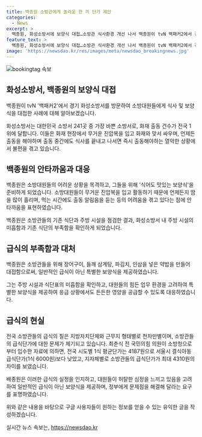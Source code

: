 ```yaml
---
title: 백종원 소방관에게 놀라운 한 끼 단가 제안
categories:
  - News
excerpt: >
  백종원, 화성소방서에 보양식 대접…소방관 식사환경 개선 나서 백종원이 tvN 백패커2에서 경기 화성소방서를 방문해, 화마와 싸우는 대원들에게 보양식을 대접했다. 대원들의 어려운 업무 환경을 보고 안타까움을 표현하며, 열악한 급식 환경 개선을 촉구했다. 소방관들의 힘든 업무와 출동 중에도 식사를 중단해야하는 상황에 대해 이해를 표하며, 현장의 환경을 직접 확인한 백종원은 대원들을 위해 직접 요리를 하고 급식 환경 개선을 촉구했다. 
feature_text: >
  백종원, 화성소방서에 보양식 대접…소방관 식사환경 개선 나서 백종원이 tvN 백패커2에서 경기 화성소방서를 방문해, 화마와 싸우는 대원들에게 보양식을 대접했다. 대원들의 어려운 업무 환경을 보고 안타까움을 표현하며, 열악한 급식 환경 개선을 촉구했다. 소방관들의 힘든 업무와 출동 중에도 식사를 중단해야하는 상황에 대해 이해를 표하며, 현장의 환경을 직접 확인한 백종원은 대원들을 위해 직접 요리를 하고 급식 환경 개선을 촉구했다. 
image: 'https://newsdao.kr/res/images/meta/newsdao_breakingnews.jpg'
---
```


<p><img src="https://newsdao.kr/res/images/meta/newsdao_breakingnews.jpg" alt="bookingtag 속보" /></p>

<h2 data-ke-size="size26">화성소방서, 백종원의 보양식 대접</h2>

<p>백종원이 tvN '백패커2'에서 경기 화성소방서를 방문하여 소방대원들에게 식사 및 보양식을 대접한 사례에 대해 알아보겠습니다.</p>

<p data-ke-size="size16">화성소방서는 대한민국 소방서 241곳 중 가장 바쁜 소방서로, 화재 출동 건수가 전국 1위에 달합니다. 이들은 화재 현장에서 무거운 진압복을 입고 화재와 맞서 싸우며, 언제든 출동을 해야하며 출동 중간에도 식사를 끝내고 나서면 즉시 출동해야하는 열악한 상황에서 불편을 겪고 있습니다.</p>

<h2 data-ke-size="size26">백종원의 안타까움과 대응</h2>

<p>백종원은 소방대원들의 어려운 상황을 목격하고, 그들을 위해 '식어도 맛있는 보양식'을 준비하게 되었습니다. 소방대원들이 무거운 진압복을 입고 활동하기 때문에 언제든지 땀을 많이 흘리며, 먹는 시간에도 출동 알림음을 듣는 등의 어려움을 겪고 있다는 점에 안타까움을 표현하였습니다.</p>

<p data-ke-size="size16">백종원은 소방관들의 기존 식단과 주방 시설을 점검한 결과, 화성소방서 내 주방 시설의 미흡함과 기존 식단의 부족함을 확인하게 되었습니다.</p>

<h2 data-ke-size="size26">급식의 부족함과 대처</h2>

<p>백종원은 소방관들을 위해 장어구이, 들깨 삼계탕, 파김치, 인삼을 넣은 약밥을 만들어 대접함으로써, 일반적인 급식이 아닌 특별한 보양식을 제공하였습니다. </p>

<p data-ke-size="size16">그는 주방 시설과 식단표의 미흡함을 확인하고, 대원들의 힘든 업무 환경을 고려하여 특별한 보양식을 제공하여 응급 상황에서도 든든한 영양을 공급할 수 있도록 대응하였습니다.</p>

<h2 data-ke-size="size26">급식의 현실</h2>

<p>전국 소방관들의 급식의 질은 지방자치단체와 근무지 형태별로 천차만별이며, 소방관들의 급식단가에 대한 문제가 제기되고 있습니다. 최춘식 전 국민의힘 의원이 소방청으로부터 입수한 자료에 의하면, 전국 시도별 1식 평균단가는 4187원으로 서울시 결식아동 급식단가(1식 6000원)보다 낮았고, 지자체별로 소방관들의 급식단가가 최대 4310원의 차이를 보였습니다.</p>

<p data-ke-size="size16">배종원은 이러한 급식의 실정을 인지하고, 대원들이 허탈한 심정을 느끼고 있음을 고려하여 일반적인 급식이 아닌 보양식을 제공하며, 정부에게 문제점을 해결해 달라는 요구를 표명하였습니다.</p>

<p>위와 같은 내용을 바탕으로 구글 사용자들이 원하는 정보를 얻을 수 있는 유익한 글을 작성하겠습니다.</p>
실시간 뉴스 속보는, <a href="https://newsdao.kr" rel="dofollow">https://newsdao.kr</a>


